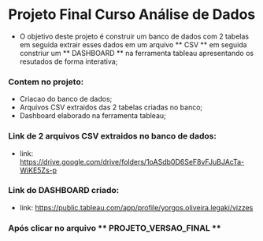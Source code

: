 # Projeto Final Curso Análise de Dados

*  O objetivo deste projeto é construir um banco de dados com 2 tabelas em seguida extrair esses dados em um arquivo ** CSV ** em seguida constriur um ** DASHBOARD ** na ferramenta tableau apresentando os resutados de forma interativa;


### Contem no projeto:

* Criacao do banco de dados;
* Arquivos CSV extraidos das 2 tabelas criadas no banco;
* Dashboard elaborado na ferramenta tableau;


### Link de 2 arquivos CSV extraidos no banco de dados:

* link: https://drive.google.com/drive/folders/1oASdb0D6SeF8vFJuBJAcTa-WiKE5Zs-p

### Link do DASHBOARD criado:

* link: https://public.tableau.com/app/profile/yorgos.oliveira.legaki/vizzes 
### Após clicar no arquivo ** PROJETO_VERSAO_FINAL **